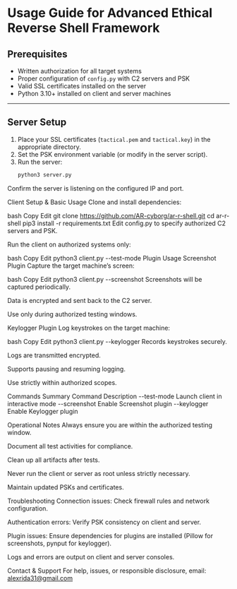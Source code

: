 # Usage Guide for Advanced Ethical Reverse Shell Framework

## Prerequisites

- Written authorization for all target systems
- Proper configuration of `config.py` with C2 servers and PSK
- Valid SSL certificates installed on the server
- Python 3.10+ installed on client and server machines

---

## Server Setup

1. Place your SSL certificates (`tactical.pem` and `tactical.key`) in the appropriate directory.
2. Set the PSK environment variable (or modify in the server script).
3. Run the server:
   ```bash
   python3 server.py
Confirm the server is listening on the configured IP and port.

Client Setup & Basic Usage
Clone and install dependencies:

bash
Copy
Edit
git clone https://github.com/AR-cyborg/ar-r-shell.git
cd ar-r-shell
pip3 install -r requirements.txt
Edit config.py to specify authorized C2 servers and PSK.

Run the client on authorized systems only:

bash
Copy
Edit
python3 client.py --test-mode
Plugin Usage
Screenshot Plugin
Capture the target machine’s screen:

bash
Copy
Edit
python3 client.py --screenshot
Screenshots will be captured periodically.

Data is encrypted and sent back to the C2 server.

Use only during authorized testing windows.

Keylogger Plugin
Log keystrokes on the target machine:

bash
Copy
Edit
python3 client.py --keylogger
Records keystrokes securely.

Logs are transmitted encrypted.

Supports pausing and resuming logging.

Use strictly within authorized scopes.

Commands Summary
Command	Description
--test-mode	Launch client in interactive mode
--screenshot	Enable Screenshot plugin
--keylogger	Enable Keylogger plugin

Operational Notes
Always ensure you are within the authorized testing window.

Document all test activities for compliance.

Clean up all artifacts after tests.

Never run the client or server as root unless strictly necessary.

Maintain updated PSKs and certificates.

Troubleshooting
Connection issues: Check firewall rules and network configuration.

Authentication errors: Verify PSK consistency on client and server.

Plugin issues: Ensure dependencies for plugins are installed (Pillow for screenshots, pynput for keylogger).

Logs and errors are output on client and server consoles.

Contact & Support
For help, issues, or responsible disclosure, email:
alexrida31@gmail.com